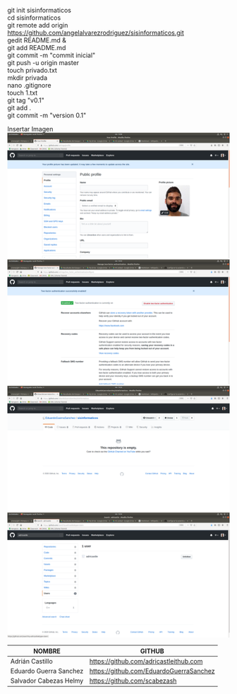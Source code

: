 git init sisinformaticos  
cd sisinformaticos  
git remote add origin https://github.com/angelalvarezrodriguez/sisinformaticos.git  
gedit README.md &  
git add README.md  
git commit -m "commit inicial"  
git push -u origin master  
touch privado.txt  
mkdir privada  
nano .gitignore  
touch 1.txt  
git tag "v0.1"  
git add .  
git commit -m "version 0.1"  
  
Insertar Imagen  
![Cambio de imagen](imagen1.png)
![Two steps autentication](imagen2.png)
![Seguir](imagen3.png)
![Estrella](imagen4.png)


|        NOMBRE          |                     GITHUB                        |
|------------------------|---------------------------------------------------|
| Adrián Castillo		 | https://github.com/adricastleithub.com		     |
| Eduardo Guerra Sanchez | https://github.com/EduardoGuerraSanchez			 |
| Salvador Cabezas Helmy | https://github.com/scabezash						 |



